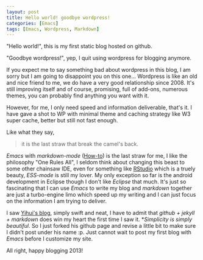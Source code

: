 ```yaml
---
layout: post
title: Hello world! goodbye wordpress!
categories: [Emacs]
tags: [Emacs, Wordpress, Markdown]
---
```


"Hello world!", this is my first static blog hosted on github.

"Goodbye wordpress!", yep, I quit using wordpress for blogging anymore. 

If you expect me to say something bad about wordpress in this blog, I am sorry
but I am going to disappoint you on this one... Wordpress is like an old and
nice friend to me, we do have a very good relationship since 2008. It's still
improving itself and of course, promising, full of add-ons, numerous themes, you
can probably find anything you want with it. 

However, for me, I only need speed and information deliverable, that's it. I
have gave a shot to WP with minimal theme and caching strategy like W3 super
cache, better but still not fast enough.

Like what they say,
> it is the last straw that break the camel's back. 

*Emacs* with
 *markdown-mode* ([How-to](http://jblevins.org/projects/markdown-mode/)) is the
 last straw for me, I like the philosophy "One Rules All", I seldom think about
 changing this beast to some other chainsaw IDE, even for something like
 [RStudio](http://www.rstudio.com/) which is a truely beauty, *ESS-mode* is
 still my lover. My only exception so far is the android development in Eclipse
 though I don't like *Eclipse* that much. It's just so fascinating that I can
 use *Emacs* to write my blog and *markdown* together are just a turbo-engine
 limo which speed up my writing and I can just focus on the information I am
 trying to deliver.
 
I saw [Yihui's blog](http://www.yihui.name/en), simply swift and neat, I have to
admit that *github + jekyll + markdown* does win my heart the first time I saw
it. **Simplicity is simply beautiful*. So I just forked his github page and
revise a little bit to make sure I didn't post under his name :p. Just cannot
wait to post my first blog with *Emacs* before I customize my site.

All right, happy blogging 2013!


